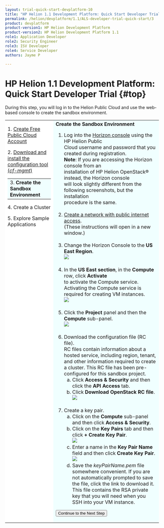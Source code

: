 ```yaml
---
layout: trial-quick-start-devplatform-10
title: "HP Helion 1.1 Development Platform: Quick Start Developer Trial Step 3 "
permalink: /helion/devplatform/1.1/ALS-developer-trial-quick-start/3
product: devplatform
product-version1: HP Helion Development Platform
product-version2: HP Helion Development Platform 1.1
role1: Application Developer
role2: Security Engineer
role3: ISV Developer 
role4: Service Developer
authors: Jayme P

---
```

<!--UNDER REVISION-->

<script>
function PageRefresh {
onLoad="window.refresh"
}
PageRefresh();
</script>

# HP Helion 1.1 Development Platform: Quick Start Developer Trial {#top}

During this step, you will log in to the Helion Public Cloud and use the web-based console to create the sandbox environment.


<table style="background-color: #FFF; vertical-align:top;">
<tr style="padding: 0;">
<td style="vertical-align:top;"><p>
1. <a href="http://15.184.32.138/helion/devplatform/1.1/ALS-developer-trial-quick-start/">Create Free Public Cloud Account</a> </p><p>
2. <a href="http://15.184.32.138/helion/devplatform/1.1/ALS-developer-trial-quick-start/2">Download and install the configuration tool (<i>cf-mgmt</i>)</a></p>
  <table border="0" style="background-color: #FFF; height: 100%;">
   <tr>
   <td style="background-color: #F0FFFF;">
    3. <b>Create the Sandbox Environment</b>
   </td>
   </tr>
   </table>
<p>
4. Create a Cluster
</p><p>
5. Explore Sample Applications
</p>

</td>

<td style="background-color: #F0FFFF; vertical-align: top;"><b>Create the Sandbox Environment</b>
<p>
<ol>
<li>Log into the <a href="https://horizon.hpcloud.com/" target="_blank">Horizon console</a> using the HP Helion Public <br />Cloud username and password that you created during registration. <br /> <b>Note</b>: If you are accessing the Horizon console from an<br /> installation of HP Helion OpenStack&#174; instead, the Horizon console<br /> will look slightly different from the following screenshots, but the installation <br />procedure is the same.</li><br /><li><a href="https://community.hpcloud.com/article/how-create-or-delete-network#create" target="_blank";>Create a network with public internet access</a>.<br />(These instructions will open in a new window.)
</li><br /><li>Change the Horizon Console to the <b>US East Region</b>.<br /><img src="http://15.184.32.138/content/documentation/media/quickstartA11small.png"/></li><br /><li>In the <b>US East section</b>, in the <b>Compute</b> row, click <b>Activate</b> <br />to activate the Compute service.<br />Activating the Compute service is required for creating VM instances.<br /><img src="http://15.184.32.138/content/documentation/media/quickstartB11small.png"/></li><br /><li>Click the <b>Project</b> panel and then the <b>Compute</b> sub-panel.<br />
<img src="http://15.184.32.138/content/documentation/media/quickstartC11.png"/></li><br /><li>
Download the configuration file (RC file).<br />
RC files contain information about a hosted service, including region, tenant, and other information required to create a cluster. This RC file has been pre-configured for this sandbox project.<br /><ol type="a"><li>Click <b>Access & Security</b> and then click the <b>API Access</b> tab.</li><li>
Click <b>Download OpenStack RC file</b>.<br /><img src="http://15.184.32.138/content/documentation/media/quickstartDownloadRCFile_small.png"/></li></ol><br />
<li>Create a key pair.<br /><ol type="a">
<li>Click on the <b>Compute</b> sub-panel and then click <b>Access & Security</b>.</li>
<li>Click on the <b>Key Pairs</b> tab and then click <b>+ Create Key Pair</b>.<br /><img src="http://15.184.32.138/content/documentation/media/quickstartE11_small.png"/></li>
<li>Enter a name in the <b>Key Pair Name</b> field and then click <b>Create Key Pair</b>.<br /><img src="http://15.184.32.138/content/documentation/media/quickstartkeypair_small"/><br /></li>
<li>Save the <i>keyPairName.pem</i> file somewhere convenient. If you are not automatically prompted to save the file, click the link to download it. This file contains the RSA private key that you will need when you SSH into your VM instance.</li></ol>
</li></ol>
</ol>
<p><form action="http://15.184.32.138/helion/devplatform/1.1/ALS-developer-trial-quick-start/4" method="get">
    <input type="submit" value="Continue to the Next Step" 
         name="Submit" id="frm1_submit" />
</form></p>
</td>
</tr>
</table>